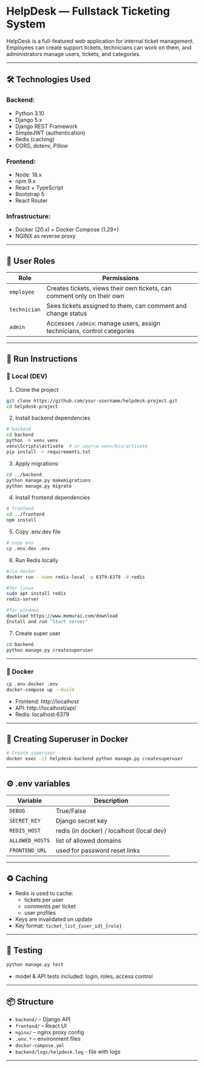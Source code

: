 # HelpDesk — Fullstack Ticketing System

HelpDesk is a full-featured web application for internal ticket management. Employees can create support tickets, technicians can work on them, and administrators manage users, tickets, and categories.

---

## 🛠 Technologies Used

### Backend:
- Python 3.10
- Django 5.x
- Django REST Framework
- SimpleJWT (authentication)
- Redis (caching)
- CORS, dotenv, Pillow

### Frontend:
- Node: 18.x
- npm 9.x
- React + TypeScript
- Bootstrap 5
- React Router

### Infrastructure:
- Docker (20.x) + Docker Compose (1.29+)
- NGINX as reverse proxy

---

## 🧩 User Roles

| Role         | Permissions                                                                |
|--------------|----------------------------------------------------------------------------|
| `employee`   | Creates tickets, views their own tickets, can comment only on their own   |
| `technician` | Sees tickets assigned to them, can comment and change status              |
| `admin`      | Accesses `/admin`: manage users, assign technicians, control categories   |

---

## 🚀 Run Instructions

### 🔧 Local (DEV)

1. Clone the project
```bash
git clone https://github.com/your-username/helpdesk-project.git
cd helpdesk-project
```
2. Install backend dependencies
```bash
# backend
cd backend
python -m venv venv
venv\Scripts\activate  # or source venv/bin/activate
pip install -r requirements.txt
```
3. Apply migrations:
```bash
cd ../backend
python manage.py makemigrations
python manage.py migrate
```

4. Install frontend dependencies
```bash
# frontend
cd ../frontend
npm install
```
5. Copy .env.dev file
```bash
# copy env
cp .env.dev .env
```
6. Run Redis locally
```bash
#via docker
docker run --name redis-local -p 6379:6379 -d redis
```
```bash
#for linux
sudo apt install redis
redis-server
```
```bash
#for windows
download https://www.memurai.com/download
Install and run "Start server"
```

7. Create super user
```bash
cd backend
python manage.py createsuperuser
```
---

### 🐳 Docker

```bash
cp .env.docker .env
docker-compose up --build
```

- Frontend: http://localhost
- API: http://localhost/api/
- Redis: localhost:6379

---

## 🔑 Creating Superuser in Docker

```bash
# Create superuser
docker exec -it helpdesk-backend python manage.py createsuperuser
```
---

## ⚙️ .env variables

| Variable       | Description                             |
|----------------|------------------------------------------|
| `DEBUG`        | True/False                               |
| `SECRET_KEY`   | Django secret key                        |
| `REDIS_HOST`   | redis (in docker) / localhost (local dev)|
| `ALLOWED_HOSTS`| list of allowed domains                  |
| `FRONTEND_URL` | used for password reset links            |

---

## ♻️ Caching

- Redis is used to cache:
  - tickets per user
  - comments per ticket
  - user profiles
- Keys are invalidated on update
- Key format: `ticket_list_{user_id}_{role}`

---

## 🧪 Testing

```bash
python manage.py test
```

- model & API tests included: login, roles, access control

---

## 📦 Structure

- `backend/` – Django API
- `frontend/` – React UI
- `nginx/` – nginx proxy config
- `.env.*` – environment files
- `docker-compose.yml`
- `backend/logs/helpdesk.log` - file with logs

---